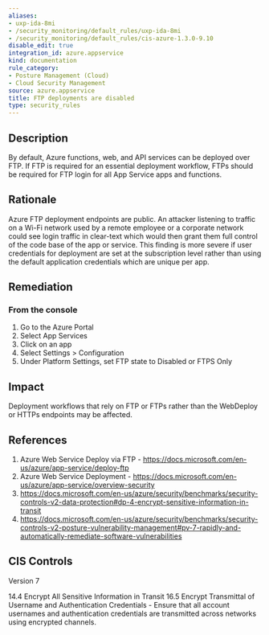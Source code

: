 ```yaml
---
aliases:
- uxp-ida-8mi
- /security_monitoring/default_rules/uxp-ida-8mi
- /security_monitoring/default_rules/cis-azure-1.3.0-9.10
disable_edit: true
integration_id: azure.appservice
kind: documentation
rule_category:
- Posture Management (Cloud)
- Cloud Security Management
source: azure.appservice
title: FTP deployments are disabled
type: security_rules
---
```


## Description

By default, Azure functions, web, and API services can be deployed over FTP. If FTP is required for an essential deployment workflow, FTPs should be required for FTP login for all App Service apps and functions.

## Rationale

Azure FTP deployment endpoints are public. An attacker listening to traffic on a Wi-Fi network used by a remote employee or a corporate network could see login traffic in clear-text which would then grant them full control of the code base of the app or service. This finding is more severe if user credentials for deployment are set at the subscription level rather than using the default application credentials which are unique per app.

## Remediation

### From the console

1. Go to the Azure Portal
2. Select App Services
3. Click on an app
4. Select Settings > Configuration
5. Under Platform Settings, set FTP state to Disabled or FTPS Only

## Impact

Deployment workflows that rely on FTP or FTPs rather than the WebDeploy or HTTPs endpoints may be affected.

## References

1. Azure Web Service Deploy via FTP - https://docs.microsoft.com/en-us/azure/app-service/deploy-ftp
2. Azure Web Service Deployment - https://docs.microsoft.com/en-us/azure/app-service/overview-security
3. https://docs.microsoft.com/en-us/azure/security/benchmarks/security-controls-v2-data-protection#dp-4-encrypt-sensitive-information-in-transit
4. https://docs.microsoft.com/en-us/azure/security/benchmarks/security-controls-v2-posture-vulnerability-management#pv-7-rapidly-and-automatically-remediate-software-vulnerabilities

## CIS Controls

Version 7

14.4 Encrypt All Sensitive Information in Transit
16.5 Encrypt Transmittal of Username and Authentication Credentials - Ensure that all account usernames and authentication credentials are transmitted across networks using encrypted channels.
